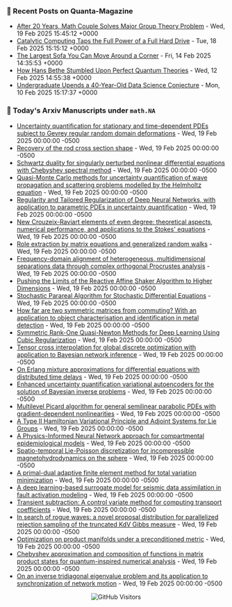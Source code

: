 ### 📝 Recent Posts on Quanta-Magazine
<!-- quanta starts -->
* <a href="https://www.quantamagazine.org/after-20-years-math-couple-solves-major-group-theory-problem-20250219/">After 20 Years, Math Couple Solves Major Group Theory Problem</a> - Wed, 19 Feb 2025 15:45:12 +0000
* <a href="https://www.quantamagazine.org/catalytic-computing-taps-the-full-power-of-a-full-hard-drive-20250218/">Catalytic Computing Taps the Full Power of a Full Hard Drive</a> - Tue, 18 Feb 2025 15:15:12 +0000
* <a href="https://www.quantamagazine.org/the-largest-sofa-you-can-move-around-a-corner-20250214/">The Largest Sofa You Can Move Around a Corner</a> - Fri, 14 Feb 2025 14:35:53 +0000
* <a href="https://www.quantamagazine.org/how-hans-bethe-stumbled-upon-perfect-quantum-theories-20250212/">How Hans Bethe Stumbled Upon Perfect Quantum Theories</a> - Wed, 12 Feb 2025 14:55:38 +0000
* <a href="https://www.quantamagazine.org/undergraduate-upends-a-40-year-old-data-science-conjecture-20250210/">Undergraduate Upends a 40-Year-Old Data Science Conjecture</a> - Mon, 10 Feb 2025 15:17:37 +0000
<!-- quanta ends -->


### 📝 Today's Arxiv Manuscripts under ``math.NA``
<!-- arxiv-math-na starts -->
* <a href="https://arxiv.org/abs/2502.12345">Uncertainty quantification for stationary and time-dependent PDEs subject to Gevrey regular random domain deformations</a> - Wed, 19 Feb 2025 00:00:00 -0500
* <a href="https://arxiv.org/abs/2502.12368">Recovery of the rod cross section shape</a> - Wed, 19 Feb 2025 00:00:00 -0500
* <a href="https://arxiv.org/abs/2502.12432">Schwartz duality for singularly perturbed nonlinear differential equations with Chebyshev spectral method</a> - Wed, 19 Feb 2025 00:00:00 -0500
* <a href="https://arxiv.org/abs/2502.12451">Quasi-Monte Carlo methods for uncertainty quantification of wave propagation and scattering problems modelled by the Helmholtz equation</a> - Wed, 19 Feb 2025 00:00:00 -0500
* <a href="https://arxiv.org/abs/2502.12496">Regularity and Tailored Regularization of Deep Neural Networks, with application to parametric PDEs in uncertainty quantification</a> - Wed, 19 Feb 2025 00:00:00 -0500
* <a href="https://arxiv.org/abs/2502.12609">New Crouzeix-Raviart elements of even degree: theoretical aspects, numerical performance, and applications to the Stokes' equations</a> - Wed, 19 Feb 2025 00:00:00 -0500
* <a href="https://arxiv.org/abs/2502.12689">Role extraction by matrix equations and generalized random walks</a> - Wed, 19 Feb 2025 00:00:00 -0500
* <a href="https://arxiv.org/abs/2502.12810">Frequency-domain alignment of heterogeneous, multidimensional separations data through complex orthogonal Procrustes analysis</a> - Wed, 19 Feb 2025 00:00:00 -0500
* <a href="https://arxiv.org/abs/2502.12877">Pushing the Limits of the Reactive Affine Shaker Algorithm to Higher Dimensions</a> - Wed, 19 Feb 2025 00:00:00 -0500
* <a href="https://arxiv.org/abs/2502.12909">Stochastic Parareal Algorithm for Stochastic Differential Equations</a> - Wed, 19 Feb 2025 00:00:00 -0500
* <a href="https://arxiv.org/abs/2502.13038">How far are two symmetric matrices from commuting? With an application to object characterisation and identification in metal detection</a> - Wed, 19 Feb 2025 00:00:00 -0500
* <a href="https://arxiv.org/abs/2502.12298">Symmetric Rank-One Quasi-Newton Methods for Deep Learning Using Cubic Regularization</a> - Wed, 19 Feb 2025 00:00:00 -0500
* <a href="https://arxiv.org/abs/2502.12940">Tensor cross interpolation for global discrete optimization with application to Bayesian network inference</a> - Wed, 19 Feb 2025 00:00:00 -0500
* <a href="https://arxiv.org/abs/2502.12984">On Erlang mixture approximations for differential equations with distributed time delays</a> - Wed, 19 Feb 2025 00:00:00 -0500
* <a href="https://arxiv.org/abs/2502.13105">Enhanced uncertainty quantification variational autoencoders for the solution of Bayesian inverse problems</a> - Wed, 19 Feb 2025 00:00:00 -0500
* <a href="https://arxiv.org/abs/2310.12545">Multilevel Picard algorithm for general semilinear parabolic PDEs with gradient-dependent nonlinearities</a> - Wed, 19 Feb 2025 00:00:00 -0500
* <a href="https://arxiv.org/abs/2311.03527">A Type II Hamiltonian Variational Principle and Adjoint Systems for Lie Groups</a> - Wed, 19 Feb 2025 00:00:00 -0500
* <a href="https://arxiv.org/abs/2311.09944">A Physics-Informed Neural Network approach for compartmental epidemiological models</a> - Wed, 19 Feb 2025 00:00:00 -0500
* <a href="https://arxiv.org/abs/2311.16045">Spatio-temporal Lie-Poisson discretization for incompressible magnetohydrodynamics on the sphere</a> - Wed, 19 Feb 2025 00:00:00 -0500
* <a href="https://arxiv.org/abs/2404.03125">A primal-dual adaptive finite element method for total variation minimization</a> - Wed, 19 Feb 2025 00:00:00 -0500
* <a href="https://arxiv.org/abs/2409.01215">A deep learning-based surrogate model for seismic data assimilation in fault activation modeling</a> - Wed, 19 Feb 2025 00:00:00 -0500
* <a href="https://arxiv.org/abs/2410.00212">Transient subtraction: A control variate method for computing transport coefficients</a> - Wed, 19 Feb 2025 00:00:00 -0500
* <a href="https://arxiv.org/abs/2411.16952">In search of rogue waves: a novel proposal distribution for parallelized rejection sampling of the truncated KdV Gibbs measure</a> - Wed, 19 Feb 2025 00:00:00 -0500
* <a href="https://arxiv.org/abs/2306.08873">Optimization on product manifolds under a preconditioned metric</a> - Wed, 19 Feb 2025 00:00:00 -0500
* <a href="https://arxiv.org/abs/2407.09609">Chebyshev approximation and composition of functions in matrix product states for quantum-inspired numerical analysis</a> - Wed, 19 Feb 2025 00:00:00 -0500
* <a href="https://arxiv.org/abs/2408.01066">On an inverse tridiagonal eigenvalue problem and its application to synchronization of network motion</a> - Wed, 19 Feb 2025 00:00:00 -0500
<!-- arxiv-math-na ends -->

<div align="center">
  
![GitHub Visitors](https://api.visitorbadge.io/api/visitors?path=https%3A%2F%2Fgithub.com%2Flowrank&label=profile%20views&labelColor=%231e1e2e&countColor=%23cba6f7)



</div>
